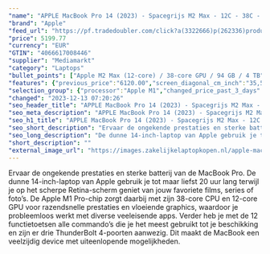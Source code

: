 ```yaml
---
"name": "APPLE MacBook Pro 14 (2023) - Spacegrijs M2 Max - 12C - 38C - 96 GB - 4 TB"
"brand": "Apple"
"feed_url": "https://pf.tradedoubler.com/click?a(3322666)p(262336)product(50617-1759737)ttid(3)url(https%3A%2F%2Fwww.mediamarkt.nl%2Fnl%2Fproduct%2F_apple-macbook-pro-14-2023-spacegrijs-m2-max-12c-38c-96-gb-4-tb-1759737.html%3Futm_source%3Dtradedoubler%26utm_medium%3Daff-comparison%26utm_term%3D1759737)"
"price": 5199.77
"currency": "EUR"
"GTIN": "4066617008446"
"supplier": "Mediamarkt"
"category": "Laptops"
"bullet_points": ["Apple M2 Max (12-core) / 38-core GPU / 94 GB / 4 TB","35,5 cm / 14 inch","Retina - 35,5 cm / 14 inch","SSD , 1 TB","3 Thunderbolt 4-poorten, HDMI-poort, SDXC-kaartsleuf, mini‑jack-aansluiting, MagSafe 3-poort","0 cm x 0 cm x 0 cm /"]
"features": {"previous_price":"6120.00","screen_diagonal_cm_inch":"35,5 cm / 14 inch","product_height":"0,0 cm","depth":"0 cm","additional_update_information":"Voor zover op de afbeeldingen apps worden getoond, geldt dat MediaMarkt niet kan garanderen dat de apps tijdens de volledige levensduur van het product goed zullen blijven functioneren. Dit hangt af van het beleid van de fabrikant.","product_width":"0,0 cm","connections":"3 Thunderbolt 4-poorten, HDMI-poort, SDXC-kaartsleuf, mini‑jack-aansluiting, MagSafe 3-poort","hard_disk_1":"SSD , 1 TB","number_of_processor_cores":"38","bluetooth":"Ja","panel_type":"IPS (In-Plane Switching)","total_storage_space_in_gb":"1 TB","dimensions_weight":"0 cm x 0 cm x 0 cm /","screen_diagonal_inches":"14 inch","manufacturer_supported_software_updates":"Onbekend","capacity_of_1_hard_disk":"1 TB","processor_model":"M-Series","resolution":"3024 x 1964","convertibility":"Vast scherm","scope_of_delivery":"Laptop, AC-adapter, handleiding","weight":"0 kg","model_year":"2023","manufacturer_part_number":"MPHG3N/A Z17J001AS","shipping_costs":"0.00","screen_diagonal_cm":"35,5 cm","product_manufacturer":"APPLE","delivery_time":"5","product_introduction_date":"2023-04-07","ram_type":"Apple M2 Chip","product_depth":"0,0 cm","configuration":"Apple M2 Max (12-core) / 38-core GPU / 94 GB / 4 TB","color":"Grijs","product_type":"Laptop","memory_size":"96 GB","processor":"Apple M2 Max","type_of_1_hard_disk":"SSD","processor_brand":"Apple","update_policy":"Onbekend","wlan":"Ja","image_quality":"Retina","old_price":"6120.00","height":"0 cm","short_description":"Z17J001AS/CTO/MBP14/SG/12C38C/96/4","total_storage_space":"4 TB","operating_system":"MacOS"}
"selection_group": {"processor":"Apple M1","changed_price_past_3_days":false,"product_family":"MacBook Pro"}
"changed": "2023-12-13 07:20:26"
"seo_header_title": "APPLE MacBook Pro 14 (2023) - Spacegrijs M2 Max - 12C - 38C - 96 GB - 4 TB"
"seo_meta_description": "APPLE MacBook Pro 14 (2023) - Spacegrijs M2 Max - 12C - 38C - 96 GB - 4 TB"
"seo_h1_title": "APPLE MacBook Pro 14 (2023) - Spacegrijs M2 Max - 12C - 38C - 96 GB - 4 TB"
"seo_short_description": "Ervaar de ongekende prestaties en sterke batterij van de MacBook Pro."
"seo_long_description": "De dunne 14-inch-laptop van Apple gebruik je tot maar liefst 20 uur lang terwijl je op het scherpe Retina-scherm geniet van jouw favoriete films, series of foto’s. De Apple M1 Pro-chip zorgt daarbij met zijn 38-core CPU en 12-core GPU voor razendsnelle prestaties en vloeiende graphics, waardoor je probleemloos werkt met diverse veeleisende apps. Verder heb je met de 12 functietoetsen alle commando’s die je het meest gebruikt tot je beschikking en zijn er drie ThunderBolt 4-poorten aanwezig. Dit maakt de MacBook een veelzijdig device met uiteenlopende mogelijkheden."
"short_description": ""
"external_image_url": "https://images.zakelijkelaptopkopen.nl/apple-macbook-pro-14-2023-spacegrijs-m2-max-12c-38c-96-gb-4-tb-1759737.webp"
---
```


Ervaar de ongekende prestaties en sterke batterij van de MacBook Pro. De dunne 14-inch-laptop van Apple gebruik je tot maar liefst 20 uur lang terwijl je op het scherpe Retina-scherm geniet van jouw favoriete films, series of foto’s. De Apple M1 Pro-chip zorgt daarbij met zijn 38-core CPU en 12-core GPU voor razendsnelle prestaties en vloeiende graphics, waardoor je probleemloos werkt met diverse veeleisende apps. Verder heb je met de 12 functietoetsen alle commando’s die je het meest gebruikt tot je beschikking en zijn er drie ThunderBolt 4-poorten aanwezig. Dit maakt de MacBook een veelzijdig device met uiteenlopende mogelijkheden.